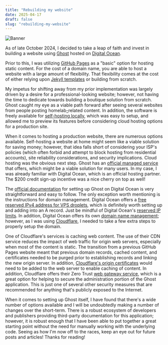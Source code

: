 ```yaml
---
title: "Rebuilding my website"
date: 2025-04-17
draft: false
slug: "rebuilding-my-website"
---
```

![Banner](../images/posts/01-rebuilding-my-website/ghost-logo-light.png)

As of late October 2024, I decided to take a leap of faith and invest in building a website using [Ghost](https://ghost.org) hosted on [Digital Ocean](https://m.do.co/c/c015e918f625).

Prior to this, I was utilizing [GitHub Pages](https://pages.github.com/) as a "basic" option for hosting static content. For the cost of a domain name, you are able to host a website with a large amount of flexibility. That flexibility comes at the cost of either relying upon [Jekyll templates](https://docs.github.com/en/pages/setting-up-a-github-pages-site-with-jekyll/about-github-pages-and-jekyll#themes) or building from scratch.

My impetus for shifting away from my prior implementation was largely driven by a desire for a professional-looking website; however, not having the time to dedicate towards building a boutique solution from scratch. Ghost caught my eye as a viable path forward after seeing several websites from people posting homelab[-](https://www.cloudflare.com)related content. In addition, the software is freely available for [self-hosting locally](https://ghost.org/docs/install/), which was easy to setup, and allowed me to preview its features before considering cloud hosting options for a production site.

When it comes to hosting a production website, there are numerous options available. Self-hosting a website at home might seem like a viable solution for saving money; however, that idea falls short of considering your ISP's policies (which often forbid and attempt to block hosting from residential accounts), site reliability considerations, and security implications. Cloud hosting was the obvious next step. Ghost has an [official managed service](https://ghost.org/pricing/) that offers, which might be a viable solution for many users. In my case, I was already familiar with Digital Ocean, which is an official hosting partner. The $200 credit sign-up incentive was a nice cherry on top as well!

The [official documentation](https://ghost.org/docs/install/digitalocean/) for setting up Ghost on Digital Ocean is very straightforward and easy to follow. The only exception worth mentioning is the instructions for domain management. Digital Ocean offers a [free reserved IPv4 address for VPS droplets](https://docs.digitalocean.com/products/networking/reserved-ips/details/pricing/), which is definitely worth setting up and adding into an A record. Just be mindful of Digital Ocean's [reserved IP limits](https://docs.digitalocean.com/products/networking/reserved-ips/details/limits/). In addition, Digital Ocean offers its own [domain name management](https://docs.digitalocean.com/products/networking/dns/); however, as I was using [Cloudflare](https://www.cloudflare.com/), I needed to take a few extra steps to properly setup the domain.

One of Cloudflare's services is caching web content. The use of their CDN service reduces the impact of web traffic for origin web servers, especially when most of the content is static. The transition from a previous GitHub Pages website meant that previous domain records, cached content, and certificates needed to be purged prior to establishing records and linking the new origin server. In addition, [Cloudflare's origin certificates](https://developers.cloudflare.com/ssl/origin-configuration/origin-ca/) would need to be added to the web server to enable caching of content. In addition, Cloudflare offers their Zero Trust [web gateway service](https://developers.cloudflare.com/cloudflare-one/applications/configure-apps/self-hosted-apps/), which is a great option for helping to secure the administration portion of the Ghost application. This is just one of several other security measures that are recommended for anything that's publicly exposed to the Internet.

When it comes to setting up Ghost itself, I have found that there's a wide number of options available and I will be undoubtedly making a number of changes over the short-term. There is a robust ecosystem of developers and publishers providing third-party documentation for this application; however, it is robust enough that I have been able to put together a great starting point without the need for manually working with the underlying code. Seeing as how I'm now off to the races, keep an eye out for future posts and articles! Thanks for reading!
